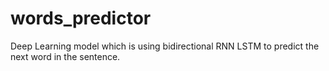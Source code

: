# words_predictor
Deep Learning model which is using bidirectional RNN LSTM to predict the next word in the sentence.
